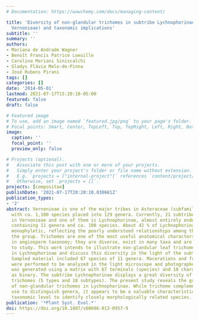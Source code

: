 ```yaml
---
# Documentation: https://wowchemy.com/docs/managing-content/

title: 'Diversity of non-glandular trichomes in subtribe Lychnophorinae (Asteraceae:
  Vernonieae) and taxonomic implications'
subtitle: ''
summary: ''
authors:
- Mariana de Andrade Wagner
- Benoı̂t Francis Patrice Loeuille
- Carolina Moriani Siniscalchi
- Gladys Flávia Melo-de-Pinna
- José Rubens Pirani
tags: []
categories: []
date: '2014-05-01'
lastmod: 2021-07-17T15:20:10-05:00
featured: false
draft: false

# Featured image
# To use, add an image named `featured.jpg/png` to your page's folder.
# Focal points: Smart, Center, TopLeft, Top, TopRight, Left, Right, BottomLeft, Bottom, BottomRight.
image:
  caption: ''
  focal_point: ''
  preview_only: false

# Projects (optional).
#   Associate this post with one or more of your projects.
#   Simply enter your project's folder or file name without extension.
#   E.g. `projects = ["internal-project"]` references `content/project/deep-learning/index.md`.
#   Otherwise, set `projects = []`.
projects: [compositae]
publishDate: '2021-07-17T20:20:10.030681Z'
publication_types:
- '2'
abstract: Vernonieae is one of the major tribes in Asteraceae (subfamily Cichorioideae)
  with ca. 1,100 species placed into 129 genera. Currently, 21 subtribes are recognized
  in Vernonieae and one of them is Lychnophorinae, almost entirely endemic to Brazil,
  containing 11 genera and ca. 100 species. About 42 % of Lychnophorinae genera are
  monophyletic, reflecting the poorly understood relationships among the members of
  the group. Trichomes are one of the most useful anatomical characters to be used
  in angiosperm taxonomy; they are diverse, exist in many taxa and are not difficult
  to study. This work intends to illustrate non-glandular leaf trichome diversity
  in Lychnophorinae and discuss this diversity in the light of the subtribe's taxonomy.
  Sampled material included 67 species of 11 genera. Macerations and free hand sections
  were performed to be analyzed in the light microscope and photographed. A phenogram
  was generated using a matrix with 67 terminals (species) and 18 characters coded
  as binary. The subtribe Lychnophorinae displays a great diversity of non-glandular
  trichomes (5 types and 18 subtypes). The present study reveals the great diversity
  of non-glandular trichomes in Lychnophorinae. While trichome complement is of little
  use to distinguish genera, it appears to be a valuable characteristic at a lower
  taxonomic level to identify closely morphologically related species.
publication: '*Plant Syst. Evol.*'
doi: https://doi.org/10.1007/s00606-013-0957-9
---
```


